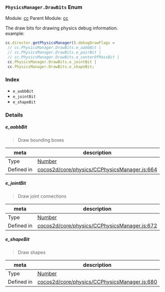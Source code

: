 ### `PhysicsManager.DrawBits` Enum



Module: [cc](../modules/cc.md)
Parent Module: [cc](../modules/cc.md)


The draw bits for drawing physics debug information.<br>
example:<br>
```js
cc.director.getPhysicsManager().debugDrawFlags =
 // cc.PhysicsManager.DrawBits.e_aabbBit |
 // cc.PhysicsManager.DrawBits.e_pairBit |
 // cc.PhysicsManager.DrawBits.e_centerOfMassBit |
 cc.PhysicsManager.DrawBits.e_jointBit |
 cc.PhysicsManager.DrawBits.e_shapeBit;
```


### Index
  - `e_aabbBit`
  - `e_jointBit`
  - `e_shapeBit`

### Details


##### e_aabbBit

> Draw bounding boxes

| meta | description |
|------|-------------|
| Type | <a href="https://developer.mozilla.org/en/JavaScript/Reference/Global_Objects/Number" class="crosslink external" target="_blank">Number</a> |
| Defined in | [cocos2d/core/physics/CCPhysicsManager.js:664](https://github.com/cocos-creator/engine/blob/9fcea4ca5a6c5c1d8ce45ebc6ba7ad7d1b723f25/cocos2d/core/physics/CCPhysicsManager.js#L664) |



##### e_jointBit

> Draw joint connections

| meta | description |
|------|-------------|
| Type | <a href="https://developer.mozilla.org/en/JavaScript/Reference/Global_Objects/Number" class="crosslink external" target="_blank">Number</a> |
| Defined in | [cocos2d/core/physics/CCPhysicsManager.js:672](https://github.com/cocos-creator/engine/blob/9fcea4ca5a6c5c1d8ce45ebc6ba7ad7d1b723f25/cocos2d/core/physics/CCPhysicsManager.js#L672) |



##### e_shapeBit

> Draw shapes

| meta | description |
|------|-------------|
| Type | <a href="https://developer.mozilla.org/en/JavaScript/Reference/Global_Objects/Number" class="crosslink external" target="_blank">Number</a> |
| Defined in | [cocos2d/core/physics/CCPhysicsManager.js:680](https://github.com/cocos-creator/engine/blob/9fcea4ca5a6c5c1d8ce45ebc6ba7ad7d1b723f25/cocos2d/core/physics/CCPhysicsManager.js#L680) |


